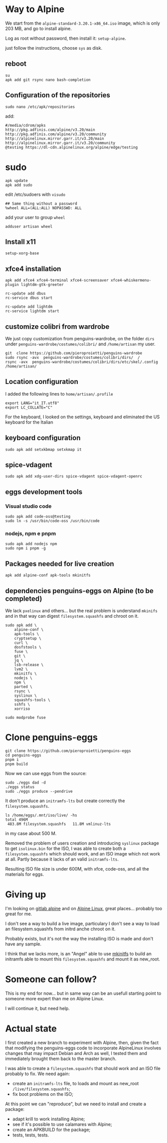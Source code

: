 # Way to Alpine
We start from the `alpine-standard-3.20.1-x86_64.iso` image, which is only 203 MB, and go to install alpine.

Log as root without password, then install it: `setup-alpine`.

just follow the instructions, choose `sys` as disk.

## reboot
```
su
apk add git rsync nano bash-completion
```

## Configuration of the repositories
```
sudo nano /etc/apk/repositories
```

add:
```
#/media/cdrom/apks
http://pkg.adfinis.com/alpine/v3.20/main
http://pkg.adfinis.com/alpine/v3.20/community
http://alpinelinux.mirror.garr.it/v3.20/main
http://alpinelinux.mirror.garr.it/v3.20/community
@testing https://dl-cdn.alpinelinux.org/alpine/edge/testing
```

# sudo
```
apk update
apk add sudo
```

edit /etc/sudoers with `visudo`

```
## Same thing without a password                                                
%wheel ALL=(ALL:ALL) NOPASSWD: ALL                                              
```

add your user to group `wheel`

```
adduser artisan wheel
```


## Install x11
```
setup-xorg-base
```

## xfce4 installation
```
apk add xfce4 xfce4-terminal xfce4-screensaver xfce4-whiskermenu-plugin lightdm-gtk-greeter

rc-update add dbus
rc-service dbus start

rc-update add lightdm
rc-service lightdm start
```

## customize colibri from wardrobe
We just copy customization from penguins-wardrobe, on the folder `dirs` under `penguins-wardrobe/costumes/colibri/` and `/home/artisan` my user.

```
git  clone https://github.com/pieroproietti/penguins-wardrobe
sudo rsync -avx  penguins-wardrobe/costumes/colibri/dirs/  /
rsync -avx  penguins-wardrobe/costumes/colibri/dirs/etc/skel/.config /home/artisan/
```

## Location configuration
I added the following lines to `home/artisan/.profile`

```
export LANG="it_IT.utf8"
export LC_COLLATE="C"
```
For the keyboard, I looked on the settings, keyboard and eliminated the US keyboard for the Italian

## keyboard configuration
`
sudo apk add setxkbmap
setxkmap it
`

## spice-vdagent
```
sudo apk add xdg-user-dirs spice-vdagent spice-vdagent-openrc
```


## eggs development tools
### Visual studio code
```
sudo apk add code-oss@testing
sudo ln -s /usr/bin/code-oss /usr/bin/code
```


### nodejs, npm e pnpm
```
sudo apk add nodejs npm
sudo npm i pnpm -g
```

## Packages needed for live creation
```
apk add alpine-conf apk-tools mkinitfs
```

## dependencies penguins-eggs on Alpine (to be completed)
We lack `pxelinux` and others... but the real problem is understand `mkinifs` and in that way can digest `filesystem.squashfs` and chroot on it.

```
sudo apk add \
    alpine-conf \
    apk-tools \
    cryptsetup \
    curl \
    dosfstools \
    fuse \
    git \
    jq \
    lsb-release \
    lvm2 \
    mkinitfs \
    nodejs \
    npm \
    parted \
    rsync \
    syslinux \
    squashfs-tools \
    sshfs \
    xorriso
```

```
sudo modprobe fuse
```

# Clone penguins-eggs
```
git clone https://github.com/pieroproietti/penguins-eggs
cd penguins-eggs
pnpm i
pnpm build
```

Now we can use eggs from the source:

```
sudo ./eggs dad -d
./eggs status
sudo ./eggs produce --pendrive
```

It don't produce an `initramfs-lts` but create correctly the `filesystem.squashfs`. 

```
ls /home/eggs/.mnt/iso/live/ -hs
total 496M   
 483.8M filesystem.squashfs   11.8M vmlinuz-lts
```

in my case about 500 M.

Removed the problem of users creation and introducing `syslinux` package to get `isolinux.bin` for the ISO, I was able to create both a `filesystem.squashfs` which should work, and an ISO image which not work at all. Partly because it lacks of an valid `initramfs-lts`.

Resulting ISO file size is under 600M, with xfce, code-oss, and all the materials for eggs.


# Giving up
I'm looking on [gitlab alpine](https://gitlab.alpinelinux.org/alpine) and on [Alpine Linux](https://alpinelinux.org/), great places... probably too great for me.

I don't see a way to build a live image, particulary I don't see a way to load an filesystem.squashfs from initrd anche chroot on it. 

Probably exists, but it's not the way the installing ISO is made and don't have any sample.

I think that we lacks more, is an "Angel" able to use [mkinitfs](https://gitlab.alpinelinux.org/alpine/mkinitfs) to build an initramfs able to mount this `filesystem.squashfs` and mount it as new_root. 


# Someone can follow? 
This is my end for now... but in same way can be an usefull starting point to someone more expert than me on Alipine Linux.

I will continue it, but need help.


# Actual state 

I first created a new branch to experiment with Alpine, then, given the fact that modifying the penguins-eggs code to incorporate AlpineLinux involves changes that may impact Debian and Arch as well, I tested them and immediately brought them back to the master branch.

I was able to create a `filesystem.squashfs` that should work and an ISO file probably to fix.
We need again:
- create an `initramfs-lts` file, to loads and mount as new_root `/live/filesystem.squashfs`;
- fix boot problems on the ISO;

At this point we can "reproduce", but we need to install and create a package:
- adapt krill to work installing Alpine;
- see if it's possible to use calamares with Alpine;
- create an APKBUILD for the package;
- tests, tests, tests.
